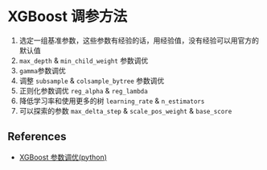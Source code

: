 # XGBoost 调参方法

1. 选定一组基准参数，这些参数有经验的话，用经验值，没有经验可以用官方的默认值
2. `max_depth` & `min_child_weight` 参数调优
3. `gamma`参数调优
4. 调整 `subsample` & `colsample_bytree` 参数调优
5. 正则化参数调优 `reg_alpha` & `reg_lambda`
6. 降低学习率和使用更多的树 `learning_rate` & `n_estimators`
7. 可以探索的参数 `max_delta_step` & `scale_pos_weight` & `base_score`

## References

- [XGBoost 参数调优(python)](https://wuhuhu800.github.io/2018/02/28/XGboost_param_share/)
